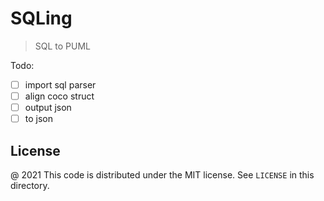 # SQLing

> SQL to PUML

Todo:

 - [ ] import sql parser
 - [ ] align coco struct
 - [ ] output json
 - [ ] to json

License
---

@ 2021 This code is distributed under the MIT license. See `LICENSE` in this directory.
